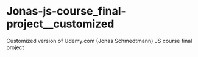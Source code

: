 # Jonas-js-course_final-project__customized
Customized version of Udemy.com (Jonas Schmedtmann) JS course final project
